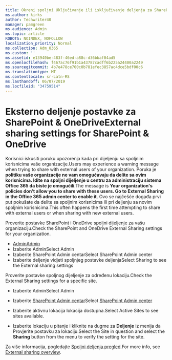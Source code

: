 ```yaml
---
title: Okreni spoljni Uključivanje ili isključivanje deljenja za SharePoint
ms.author: kirks
author: Techwriter40
manager: pamgreen
ms.audience: Admin
ms.topic: article
ROBOTS: NOINDEX, NOFOLLOW
localization_priority: Normal
ms.collection: Adm_O365
ms.custom: ''
ms.assetid: e13940be-483f-46ed-a88c-d36bbaf04ad5
ms.openlocfilehash: f467ac76f91b1a43787cadff6b225a24400a2249
ms.sourcegitcommit: 4b7e478ce700c0b781efec3857ac4dce5bdf00c6
ms.translationtype: MT
ms.contentlocale: sr-Latn-RS
ms.lasthandoff: 06/07/2019
ms.locfileid: "34759514"
---
```

# <a name="external-sharing-settings-for-sharepoint--onedrive"></a><span data-ttu-id="3e76e-102">Eksterno deljenje postavke za SharePoint & OneDrive</span><span class="sxs-lookup"><span data-stu-id="3e76e-102">External sharing settings for SharePoint & OneDrive</span></span>

<span data-ttu-id="3e76e-103">Korisnici iskusiti poruku upozorenja kada pri dijeljenju sa spoljnim korisnicima vaše organizacije.</span><span class="sxs-lookup"><span data-stu-id="3e76e-103">Users may experience a warning message when trying to share with external users of your organization.</span></span> <span data-ttu-id="3e76e-104">Poruka je **politiku vaše organizacije ne vam omogućavaju da delite sa ovim korisnicima. Idite na spoljni dijeljenje u centru za administraciju sistema Office 365 da biste je omogućili**.</span><span class="sxs-lookup"><span data-stu-id="3e76e-104">The message is **Your organization's policies don't allow you to share with these users. Go to External Sharing in the Office 365 admin center to enable it**.</span></span> <span data-ttu-id="3e76e-105">Ovo se najčešće događa prvi put pokušate da delite sa spoljnim korisnicima ili pri deljenju sa novim spoljnim korisnicima.</span><span class="sxs-lookup"><span data-stu-id="3e76e-105">This often happens the first time attempting to share with external users or when sharing with new external users.</span></span>

<span data-ttu-id="3e76e-106">Proverite postavke SharePoint i OneDrive spoljni dijeljenje za vašu organizaciju.</span><span class="sxs-lookup"><span data-stu-id="3e76e-106">Check the SharePoint and OneDrive External Sharing settings for your organization.</span></span>

- [<span data-ttu-id="3e76e-107">Admin</span><span class="sxs-lookup"><span data-stu-id="3e76e-107">Admin</span></span>](https://admin.microsoft.com/AdminPortal/Home#/homepage">https://admin.microsoft.com/)
- <span data-ttu-id="3e76e-108">Izaberite Admin</span><span class="sxs-lookup"><span data-stu-id="3e76e-108">Select Admin</span></span>
- <span data-ttu-id="3e76e-109">Izaberite SharePoint Admin centar</span><span class="sxs-lookup"><span data-stu-id="3e76e-109">Select SharePoint Admin center</span></span>
- <span data-ttu-id="3e76e-110">Izaberite deljenje vidjeti spoljnjeg postavke deljenja</span><span class="sxs-lookup"><span data-stu-id="3e76e-110">Select Sharing to see the External sharing settings</span></span>

<span data-ttu-id="3e76e-111">Proverite postavke spoljnog dijeljenje za određenu lokaciju.</span><span class="sxs-lookup"><span data-stu-id="3e76e-111">Check the External Sharing settings for a specific site.</span></span>

- <span data-ttu-id="3e76e-112">Izaberite Admin</span><span class="sxs-lookup"><span data-stu-id="3e76e-112">Select Admin</span></span>

- <span data-ttu-id="3e76e-113">Izaberite [SharePoint Admin centar](https://admin.microsoft.com/AdminPortal/Home#/homepage">https://admin.microsoft.com/)</span><span class="sxs-lookup"><span data-stu-id="3e76e-113">Select [SharePoint Admin center](https://admin.microsoft.com/AdminPortal/Home#/homepage">https://admin.microsoft.com/)</span></span>

- <span data-ttu-id="3e76e-114">Izaberite aktivnu lokacija lokacija dostupna.</span><span class="sxs-lookup"><span data-stu-id="3e76e-114">Select Active Sites to see sites available.</span></span>
- <span data-ttu-id="3e76e-115">Izaberite lokaciju u pitanje i kliknite na dugme za **Deljenje** iz menija da Provjerite postavku za lokaciju.</span><span class="sxs-lookup"><span data-stu-id="3e76e-115">Select the Site in question and select the **Sharing** button from the menu to verify the setting for the site.</span></span>

<span data-ttu-id="3e76e-116">Za više informacija, pogledajte [Spoljni deljenja pregled](https://docs.microsoft.com/sharepoint/external-sharing-overview).</span><span class="sxs-lookup"><span data-stu-id="3e76e-116">For more info, see [External sharing overview](https://docs.microsoft.com/sharepoint/external-sharing-overview).</span></span>